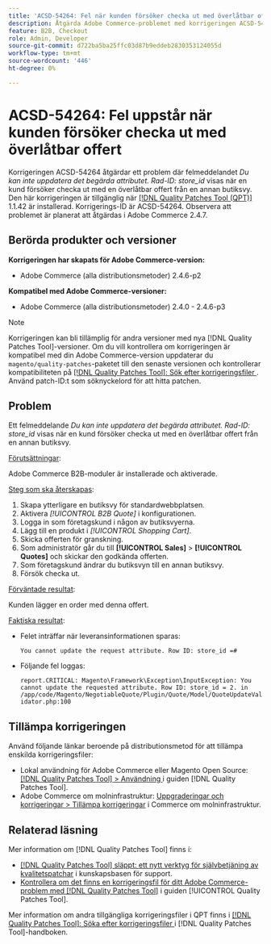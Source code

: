 ```yaml
---
title: 'ACSD-54264: Fel när kunden försöker checka ut med överlåtbar offert'
description: Åtgärda Adobe Commerce-problemet med korrigeringen ACSD-54264 där felmeddelandet"Du kan inte uppdatera det begärda attributet" visas. Rad-ID:store_id" visas när en kund försöker checka ut med en överlåtbar offert från en annan butiksvy.
feature: B2B, Checkout
role: Admin, Developer
source-git-commit: d722ba5ba25ffc03d87b9eddeb2830353124055d
workflow-type: tm+mt
source-wordcount: '446'
ht-degree: 0%

---
```


# ACSD-54264: Fel uppstår när kunden försöker checka ut med överlåtbar offert

Korrigeringen ACSD-54264 åtgärdar ett problem där felmeddelandet *Du kan inte uppdatera det begärda attributet. Rad-ID: store_id* visas när en kund försöker checka ut med en överlåtbar offert från en annan butiksvy. Den här korrigeringen är tillgänglig när [[!DNL Quality Patches Tool (QPT)]](https://experienceleague.adobe.com/en/docs/commerce-knowledge-base/kb/announcements/commerce-announcements/magento-quality-patches-released-new-tool-to-self-serve-quality-patches) 1.1.42 är installerad. Korrigerings-ID är ACSD-54264. Observera att problemet är planerat att åtgärdas i Adobe Commerce 2.4.7.

## Berörda produkter och versioner

**Korrigeringen har skapats för Adobe Commerce-version:**

* Adobe Commerce (alla distributionsmetoder) 2.4.6-p2

**Kompatibel med Adobe Commerce-versioner:**

* Adobe Commerce (alla distributionsmetoder) 2.4.0 - 2.4.6-p3

>[!NOTE]
>
>Korrigeringen kan bli tillämplig för andra versioner med nya [!DNL Quality Patches Tool]-versioner. Om du vill kontrollera om korrigeringen är kompatibel med din Adobe Commerce-version uppdaterar du `magento/quality-patches`-paketet till den senaste versionen och kontrollerar kompatibiliteten på [[!DNL Quality Patches Tool]: Sök efter korrigeringsfiler ](https://experienceleague.adobe.com/tools/commerce-quality-patches/index.html). Använd patch-ID:t som söknyckelord för att hitta patchen.

## Problem

Ett felmeddelande *Du kan inte uppdatera det begärda attributet. Rad-ID: store_id* visas när en kund försöker checka ut med en överlåtbar offert från en annan butiksvy.

<u>Förutsättningar</u>:

Adobe Commerce B2B-moduler är installerade och aktiverade.

<u>Steg som ska återskapas</u>:

1. Skapa ytterligare en butiksvy för standardwebbplatsen.
1. Aktivera *[!UICONTROL B2B Quote]* i konfigurationen.
1. Logga in som företagskund i någon av butiksvyerna.
1. Lägg till en produkt i *[!UICONTROL Shopping Cart]*.
1. Skicka offerten för granskning.
1. Som administratör går du till **[!UICONTROL Sales]** > **[!UICONTROL Quotes]** och skickar den godkända offerten.
1. Som företagskund ändrar du butiksvyn till en annan butiksvy.
1. Försök checka ut.

<u>Förväntade resultat</u>:

Kunden lägger en order med denna offert.

<u>Faktiska resultat</u>:

* Felet inträffar när leveransinformationen sparas:

  `You cannot update the request attribute. Row ID: store_id =#`

* Följande fel loggas:

  `report.CRITICAL: Magento\Framework\Exception\InputException: You cannot update the requested attribute. Row ID: store_id = 2. in /app/code/Magento/NegotiableQuote/Plugin/Quote/Model/QuoteUpdateValidator.php:100`

## Tillämpa korrigeringen

Använd följande länkar beroende på distributionsmetod för att tillämpa enskilda korrigeringsfiler:

* Lokal användning för Adobe Commerce eller Magento Open Source: [[!DNL Quality Patches Tool] > Användning ](https://experienceleague.adobe.com/docs/commerce-operations/tools/quality-patches-tool/usage.html) i guiden [!DNL Quality Patches Tool].
* Adobe Commerce om molninfrastruktur: [Uppgraderingar och korrigeringar > Tillämpa korrigeringar](https://experienceleague.adobe.com/docs/commerce-cloud-service/user-guide/develop/upgrade/apply-patches.html) i Commerce om molninfrastruktur.

## Relaterad läsning

Mer information om [!DNL Quality Patches Tool] finns i:

* [[!DNL Quality Patches Tool] släppt: ett nytt verktyg för självbetjäning av kvalitetspatchar](https://experienceleague.adobe.com/en/docs/commerce-knowledge-base/kb/announcements/commerce-announcements/magento-quality-patches-released-new-tool-to-self-serve-quality-patches) i kunskapsbasen för support.
* [Kontrollera om det finns en korrigeringsfil för ditt Adobe Commerce-problem med  [!DNL Quality Patches Tool]](/help/tools/quality-patches-tool/patches-available-in-qpt/check-patch-for-magento-issue-with-magento-quality-patches.md) i guiden [!UICONTROL Quality Patches Tool].


Mer information om andra tillgängliga korrigeringsfiler i QPT finns i [[!DNL Quality Patches Tool]: Söka efter korrigeringsfiler ](https://experienceleague.adobe.com/tools/commerce-quality-patches/index.html) i [!DNL Quality Patches Tool]-handboken.
